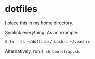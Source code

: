 # dotfiles

I place this in my home directory.

Symlink everything. As an example:

```sh
$ ln -nfs ~/dotfiles/.bashrc ~/.bashrc
```

Alternatively, run `$ sh bootstrap.sh`.
